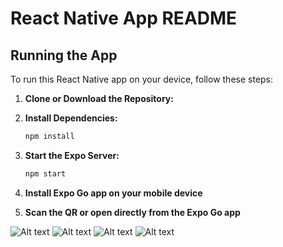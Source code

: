 # React Native App README

## Running the App

To run this React Native app on your device, follow these steps:

1. **Clone or Download the Repository:**

2. **Install Dependencies:**
    ```bash
    npm install

3. **Start the Expo Server:**
    ```bash
    npm start
    
4. **Install Expo Go app on your mobile device**

5. **Scan the QR or open directly from the Expo Go app**

![Alt text](assets/images/android_login.png)
![Alt text](assets/images/android_profile.png)
![Alt text](assets/images/ios_login.PNG)
![Alt text](assets/images/ios_profile.PNG)

